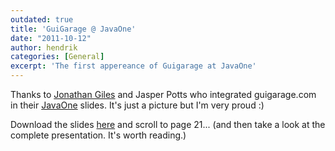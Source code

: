 ```yaml
---
outdated: true
title: 'GuiGarage @ JavaOne'
date: "2011-10-12"
author: hendrik
categories: [General]
excerpt: 'The first appereance of Guigarage at JavaOne'
---
```

Thanks to [Jonathan Giles](http://jonathangiles.net/blog/) and Jasper Potts who integrated guigarage.com in their [JavaOne](http://www.oracle.com/javaone/index.html) slides. It's just a picture but I'm very proud :)

Download the slides [here](https://oracleus.wingateweb.com/published/oracleus2011/sessions/24140/S24140_2556650.pdf) and scroll to page 21... (and then take a look at the complete presentation. It's worth reading.)
